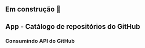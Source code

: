 
## Em construção :hammer:

## App - Catálogo de repositórios do GitHub

### Consumindo API do GitHub


